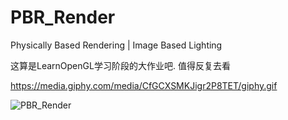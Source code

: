 # PBR_Render
Physically Based Rendering | Image Based Lighting

这算是LearnOpenGL学习阶段的大作业吧. 值得反复去看

https://media.giphy.com/media/CfGCXSMKJigr2P8TET/giphy.gif


![PBR_Render](https://media.giphy.com/media/CfGCXSMKJigr2P8TET/giphy.gif)
